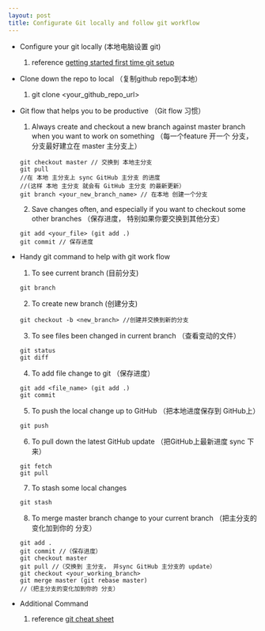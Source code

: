```yaml
---
layout: post
title: Configurate Git locally and follow git workflow
---
```


* Configure your git locally (本地电脑设置 git)
  1. reference [getting started first time git setup](https://git-scm.com/book/en/v2/Getting-Started-First-Time-Git-Setup)

* Clone down the repo to local （复制github repo到本地）
  1. git clone <your_github_repo_url>

* Git flow that helps you to be productive （Git flow 习惯）
  1. Always create and checkout a new branch against master branch when you want to work on something （每一个feature 开一个 分支， 分支最好建立在 master 主分支上）
  ```
  git checkout master // 交换到 本地主分支
  git pull 
  //在 本地 主分支上 sync GitHub 主分支 的进度
  //(这样 本地 主分支 就会有 GitHub 主分支 的最新更新）
  git branch <your_new_branch_name> // 在本地 创建一个分支
  ```
  2. Save changes often, and especially if you want to checkout some other branches （保存进度， 特别如果你要交换到其他分支）
  ```
  git add <your_file> (git add .) 
  git commit // 保存进度
  ```

* Handy git command to help with git work flow
  1. To see current branch (目前分支)
  ```
  git branch
  ```
  2. To create new branch (创建分支)
  ```
  git checkout -b <new_branch> //创建并交换到新的分支
  ```
  3. To see files been changed in current branch （查看变动的文件）
  ```
  git status
  git diff
  ```
  4. To add file change to git （保存进度）
  ```
  git add <file_name> (git add .)
  git commit
  ```
  5. To push the local change up to GitHub （把本地进度保存到 GitHub上）
  ```
  git push
  ```
  6. To pull down the latest GitHub update （把GitHub上最新进度 sync 下来）
  ```
  git fetch
  git pull
  ```
  7. To stash some local changes
  ```
  git stash
  ```
  8. To merge master branch change to your current branch （把主分支的变化加到你的 分支）
  ```
  git add .
  git commit //（保存进度）
  git checkout master
  git pull //（交换到 主分支， 并sync GitHub 主分支的 update）
  git checkout <your_working_branch>
  git merge master (git rebase master)
  //（把主分支的变化加到你的 分支）
  ```

* Additional Command
  1. reference [git cheat sheet](https://www.git-tower.com/blog/git-cheat-sheet)
